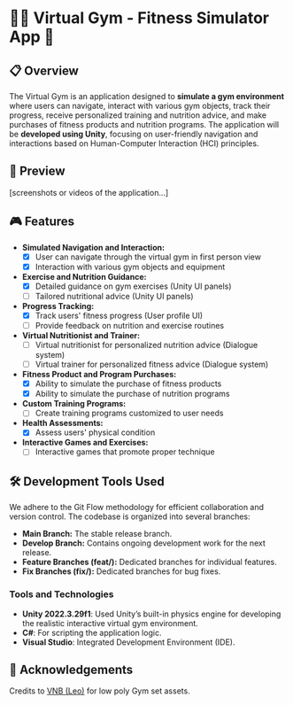 # 🏃‍♀️ Virtual Gym - Fitness Simulator App 💪

## 📋 Overview

The Virtual Gym is an application designed to **simulate a gym environment** where users can navigate, interact with various gym objects, track their progress, receive personalized training and nutrition advice, and make purchases of fitness products and nutrition programs. The application will be **developed using Unity**, focusing on user-friendly navigation and interactions based on Human-Computer Interaction (HCI) principles.

## 👀 Preview
[screenshots or videos of the application...]

## 🎮 Features

- **Simulated Navigation and Interaction:**
  - [x] User can navigate through the virtual gym in first person view
  - [x] Interaction with various gym objects and equipment
- **Exercise and Nutrition Guidance:**
  - [X] Detailed guidance on gym exercises (Unity UI panels)
  - [ ] Tailored nutritional advice (Unity UI panels)
- **Progress Tracking:**
  - [x] Track users' fitness progress (User profile UI)
  - [ ] Provide feedback on nutrition and exercise routines
- **Virtual Nutritionist and Trainer:**
  - [ ] Virtual nutritionist for personalized nutrition advice (Dialogue system)
  - [ ] Virtual trainer for personalized fitness advice (Dialogue system)
- **Fitness Product and Program Purchases:**
  - [x] Ability to simulate the purchase of fitness products
  - [x] Ability to simulate the purchase of nutrition programs
- **Custom Training Programs:**
  - [ ] Create training programs customized to user needs
- **Health Assessments:**
  - [x] Assess users' physical condition
- **Interactive Games and Exercises:**
  - [ ] Interactive games that promote proper technique

## 🛠 Development Tools Used

We adhere to the Git Flow methodology for efficient collaboration and version control. The codebase is organized into several branches:

- **Main Branch:** The stable release branch.
- **Develop Branch:** Contains ongoing development work for the next release.
- **Feature Branches (feat/):** Dedicated branches for individual features.
- **Fix Branches (fix/):** Dedicated branches for bug fixes.
  
### Tools and Technologies

- **Unity 2022.3.29f1**: Used Unity’s built-in physics engine for developing the realistic interactive virtual gym environment.
- **C#**: For scripting the application logic.
- **Visual Studio**: Integrated Development Environment (IDE).
  
## 🙏 Acknowledgements

Credits to [VNB (Leo)](https://vnbp.itch.io/) for low poly Gym set assets.
